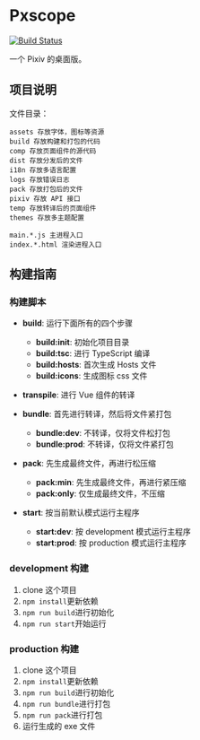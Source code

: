 # Pxscope

[![Build Status](https://travis-ci.org/Shigma/pxscope.svg?branch=master)](https://travis-ci.org/Shigma/pxscope)

一个 Pixiv 的桌面版。

## 项目说明

文件目录：
```
assets 存放字体，图标等资源
build 存放构建和打包的代码
comp 存放页面组件的源代码
dist 存放分发后的文件
i18n 存放多语言配置
logs 存放错误日志
pack 存放打包后的文件
pixiv 存放 API 接口
temp 存放转译后的页面组件
themes 存放多主题配置

main.*.js 主进程入口
index.*.html 渲染进程入口
```

## 构建指南

### 构建脚本

- **build**: 运行下面所有的四个步骤
  - **build:init**: 初始化项目目录
  - **build:tsc**: 进行 TypeScript 编译
  - **build:hosts**: 首次生成 Hosts 文件
  - **build:icons**: 生成图标 css 文件

- **transpile**: 进行 Vue 组件的转译

- **bundle**: 首先进行转译，然后将文件紧打包
  - **bundle:dev**: 不转译，仅将文件松打包
  - **bundle:prod**: 不转译，仅将文件紧打包

- **pack**: 先生成最终文件，再进行松压缩
  - **pack:min**: 先生成最终文件，再进行紧压缩
  - **pack:only**: 仅生成最终文件，不压缩

- **start**: 按当前默认模式运行主程序
  - **start:dev**: 按 development 模式运行主程序
  - **start:prod**: 按 production 模式运行主程序

### development 构建

1. clone 这个项目
2. `npm install`更新依赖
3. `npm run build`进行初始化
4. `npm run start`开始运行

### production 构建

1. clone 这个项目
2. `npm install`更新依赖
3. `npm run build`进行初始化
4. `npm run bundle`进行打包
5. `npm run pack`进行打包
6. 运行生成的 exe 文件
